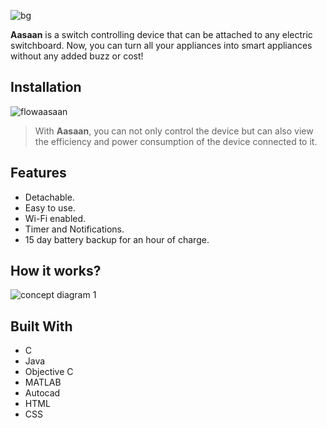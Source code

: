 ![bg](https://user-images.githubusercontent.com/20211622/37682170-c4ea7a20-2cae-11e8-946d-04afd832b329.png)

**Aasaan** is a switch controlling device that can be attached to any electric switchboard. Now, you can turn all your appliances into smart appliances without any added buzz or cost!

## Installation

![flowaasaan](https://user-images.githubusercontent.com/20211622/37682790-82b96c72-2cb0-11e8-93cc-bacb84af688c.png)

> With **Aasaan**, you can not only control the device but can also
> view the efficiency and power consumption of the device connected to it.

## Features

* Detachable. 
* Easy to use.
* Wi-Fi enabled.
* Timer and Notifications.
* 15 day battery backup for an hour of charge.

## How it works?

![concept diagram 1](https://user-images.githubusercontent.com/20211622/37688786-b4170b0a-2cc7-11e8-9601-94410a3d74f3.png)

## Built With

* C
* Java
* Objective C
* MATLAB
* Autocad
* HTML
* CSS
